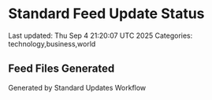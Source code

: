 # Standard Feed Update Status
Last updated: Thu Sep  4 21:20:07 UTC 2025
Categories: technology,business,world

## Feed Files Generated

Generated by Standard Updates Workflow
